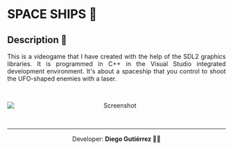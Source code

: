 <h1>SPACE SHIPS 🚀</h1>

<h2>Description 🤔</h2>
<p align="justify">This is a videogame that I have created with the help of the SDL2 graphics libraries. It is programmed in C++ in the Visual Studio integrated development environment. It's about a spaceship that you control to shoot the UFO-shaped enemies with a laser.</p>

</br>
<p align="center">
  <img align="center" src="https://raw.githubusercontent.com/El-Protegido/Space--Ships/main/Screenshots/Screenshot%202022-04-26%20100443.png" alt="Screenshot" style="display:block; margin:auto;">
</p>

</br>
<hr>
<p align="center" >Developer: <strong>Diego Gutiérrez 🧑‍💻</strong></p>

